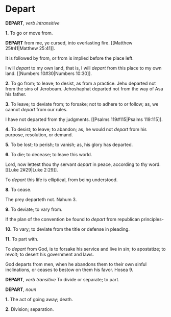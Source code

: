 # Depart

**DEPART**, _verb intransitive_

**1.** To go or move from.

**DEPART** from me, ye cursed, into everlasting fire. [[Matthew 25#41|Matthew 25:41]].

It is followed by from, or from is implied before the place left.

I will _depart_ to my own land, that is, I will _depart_ from this place to my own land. [[Numbers 10#30|Numbers 10:30]].

**2.** To go from; to leave; to desist, as from a practice. Jehu departed not from the sins of Jeroboam. Jehoshaphat departed not from the way of Asa his father.

**3.** To leave; to deviate from; to forsake; not to adhere to or follow; as, we cannot _depart_ from our rules.

I have not departed from thy judgments. [[Psalms 119#115|Psalms 119:115]].

**4.** To desist; to leave; to abandon; as, he would not _depart_ from his purpose, resolution, or demand.

**5.** To be lost; to perish; to vanish; as, his glory has departed.

**6.** To die; to decease; to leave this world.

Lord, now lettest thou thy servant _depart_ in peace, according to thy word. [[Luke 2#29|Luke 2:29]].

To _depart_ this life is elliptical, from being understood.

**8.** To cease.

The prey departeth not. Nahum 3.

**9.** To deviate; to vary from.

If the plan of the convention be found to _depart_ from republican principles-

**10.** To vary; to deviate from the title or defense in pleading.

**11.** To part with.

To _depart_ from God, is to forsake his service and live in sin; to apostatize; to revolt; to desert his government and laws.

God departs from men, when he abandons them to their own sinful inclinations, or ceases to bestow on them his favor. Hosea 9.

**DEPART**, _verb transitive_ To divide or separate; to part.

**DEPART**, _noun_

**1.** The act of going away; death.

**2.** Division; separation.